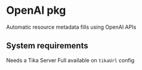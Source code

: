 # OpenAI pkg

Automatic resource metadata fills using OpenAI APIs

## System requirements

Needs a Tika Server Full available on `tikaUrl` config
